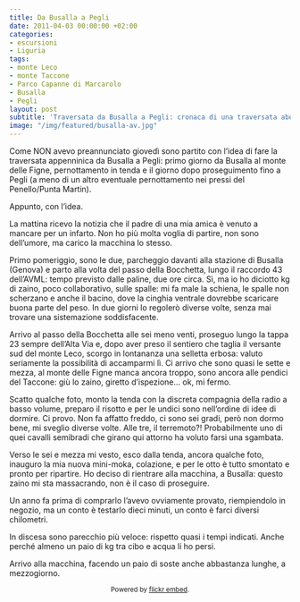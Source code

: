 ```yaml
---
title: Da Busalla a Pegli
date: 2011-04-03 00:00:00 +02:00
categories:
- escursioni
- Liguria
tags:
- monte Leco
- monte Taccone
- Parco Capanne di Marcarolo
- Busalla
- Pegli
layout: post
subtitle: 'Traversata da Busalla a Pegli: cronaca di una traversata abortita.'
image: "/img/featured/busalla-av.jpg"
---
```


Come NON avevo preannunciato giovedì sono partito con l’idea di fare la traversata appenninica da Busalla a Pegli: primo giorno da Busalla al monte delle Figne, pernottamento in tenda e il giorno dopo proseguimento fino a Pegli (a meno di un altro eventuale pernottamento nei pressi del Penello/Punta Martin).

Appunto, con l’idea.

La mattina ricevo la notizia che il padre di una mia amica è venuto a mancare per un infarto. Non ho più molta voglia di partire, non sono dell’umore, ma carico la macchina lo stesso.

Primo pomeriggio, sono le due, parcheggio davanti alla stazione di Busalla (Genova) e parto alla volta del passo della Bocchetta, lungo il raccordo 43 dell’AVML: tempo previsto dalle paline, due ore circa.
Sì, ma io ho diciotto kg di zaino, poco collaborativo, sulle spalle: mi fa male la schiena, le spalle non scherzano e anche il bacino, dove la cinghia ventrale dovrebbe scaricare buona parte del peso. In due giorni lo regolerò diverse volte, senza mai trovare una sistemazione soddisfacente.

Arrivo al passo della Bocchetta alle sei meno venti, proseguo lungo la tappa 23 sempre dell’Alta Via e, dopo aver preso il sentiero che taglia il versante sud del monte Leco, scorgo in lontananza una selletta erbosa: valuto seriamente la possibilità di accamparmi lì.
Ci arrivo che sono quasi le sette e mezza, al monte delle Figne manca ancora troppo, sono ancora alle pendici del Taccone: giù lo zaino, giretto d’ispezione… ok, mi fermo.

Scatto qualche foto, monto la tenda con la discreta compagnia della radio a basso volume, preparo il risotto e per le undici sono nell’ordine di idee di dormire.
Ci provo. Non fa affatto freddo, ci sono sei gradi, però non dormo bene, mi sveglio diverse volte.
Alle tre, il terremoto?! Probabilmente uno di quei cavalli semibradi che girano qui attorno ha voluto farsi una sgambata.

Verso le sei e mezza mi vesto, esco dalla tenda, ancora qualche foto, inauguro la mia nuova mini-moka, colazione, e per le otto è tutto smontato e pronto per ripartire.
Ho deciso di rientrare alla macchina, a Busalla: questo zaino mi sta massacrando, non è il caso di proseguire.

Un anno fa prima di comprarlo l’avevo ovviamente provato, riempiendolo in negozio, ma un conto è testarlo dieci minuti, un conto è farci diversi chilometri.

In discesa sono parecchio più veloce: rispetto quasi i tempi indicati. Anche perché almeno un paio di kg tra cibo e acqua li ho persi.

Arrivo alla macchina, facendo un paio di soste anche abbastanza lunghe, a mezzogiorno.

<div id="flickrembed"></div><small style="display: block; text-align: center; margin: 0 auto;">Powered by <a href="https://flickrembed.com">flickr embed</a>.</small>
<script src="//flickrembed.com/embed_v2.js.php?source=flickr&layout=responsive&input=72157626412717642&sort=0&by=album&theme=tilesgrid&scale=fit&skin=default&id=58a62c8cd9dc1"></script>
